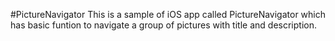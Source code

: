 #PictureNavigator
This is a sample of iOS app called PictureNavigator which has basic funtion to navigate a group of pictures with title and description.
